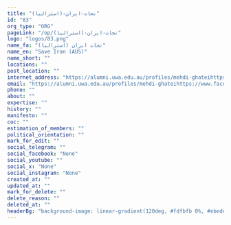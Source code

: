 ```yaml
---
title: "نجات-ایران-(استرالیا)"
id: "83"
org_type: "ORG"
pageLink: "/op/نجات-ایران-(استرالیا)"
logo: "logos/83.png"
name_fa: "نجات ایران (استرالیا)"
name_en: "Save Iran (AUS)"
name_short: ""
locations: ""
post_location: ""
internet_address: "https://alumni.uwa.edu.au/profiles/mehdi-ghateihttps://www.facebook.com/groups/665340737188850/"
email: "https://alumni.uwa.edu.au/profiles/mehdi-ghateihttps://www.facebook.com/groups/665340737188850/"
phone: ""
about: ""
expertise: ""
history: ""
manifesto: ""
coc: ""
estimation_of_members: ""
political_orientation: ""
mark_for_edit: ""
social_telegram: ""
social_facebook: "None"
social_youtube: ""
social_x: "None"
social_instagram: "None"
created_at: ""
updated_at: ""
mark_for_delete: ""
delete_reason: ""
deleted_at: ""
headerBg: "background-image: linear-gradient(120deg, #fdfbfb 0%, #ebedee 100%);"
---
```

